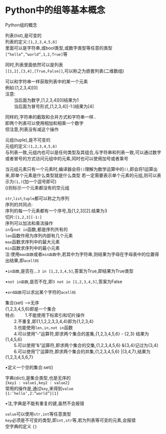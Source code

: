 # Python中的组等基本概念

Python组的概念

列表(list),是可变的</br>
列表的定义:`[1,2,3,4,5,6]`</br>
里面可以是字符串,或bool类型,或数字类型等任意的类型</br>
`[“hello”,”world”,1,2,True]`等

同时,列表里面依然可以是列表</br>
`[[1,2],[3,4],[True,False]]`,可以称之为嵌套列表(二维数组)

可以和字符串一样获取列表中的某一个元素</br>
例如:[1,2,3,4][0]</br>
注意:</br>
　　当后面为数字,[1,2,3,4][0]结果为1</br>
　　当后面为冒号形式,[1,2,3,4][-1:]结果为[4]

同样的,字符串的截取和合并方式和字符串一样..</br>
即两个列表可以使用相加和相乘一个数字</br>
但注意,列表没有减这个操作

元组(tuple),是不可变的</br>
元组的定义:`(1,2,3,4,5,6)`</br>
与列表一致,元组内也可以是任何类型及其组合,与字符串和列表一致,可以通过数字或者冒号的方式访问元组中的元素,同时也可以使用加号或者乘号


当元组元素只有一个元素时,编译器会将`()`理解为数学运算中的`()`,即会将1运算出来,即单个元素是什么类型就是什么类型
若一定需要表示单个元素的元组,则可以表示为`(1,)`(加一个逗号即可)</br>
()则标示一个元素都没有的空元组

`str`,`list`,`tuple`都可以称之为序列</br>
序列的共同点:</br>
序列的每一个元素都有一个序号,及[1,2,3][2].结果为3</br>
切片:`[1,2,3][-1:]`</br>
序列可以加法和乘法操作</br>
`in`与`not in`函数,都是序列共有的</br>
`len`函数作用为序列内部有几个元素</br>
`max`函数求序列中的最大元素</br>
`min`函数求序列中的最小元素</br>
注:使用`max函数`或者`min函数`中,若其中为字符串,则结果为字母在字母表中的位置得出结果,即`acell码`

•`in函数`,是否在…`3 in [1,2,3,4,5]`,答案为True,即结果为True类型

•`not in函数`,是否不在,即`3 not in [1,2,3,4,5]`,答案为False

•`ord函数`可以求出某个字符的`acell码`

集合(set)  —>无序</br>
{1,2,3,4,5,6}即是一个集合</br>
特点:
　　1.不能使用下标索引和切片操作</br>
　　2.不重复,即{1,1,2,2,3,3,4,4}即为{1,2,3,4}</br>
　　3.也能使用`len,in,not in`函数</br>
　　4.可以使用”-”运算符,即求两个集合的差集,{1,2,3,4,5,6} - {2,3} 结果为{1,4,5,6}</br>
　　5.可以使用”&”运算符,即求两个集合的交集,{1,2,3,4,5,6} &{3,4}记过为{3,4}</br>
　　6.可以使用”|”运算符,即求两个集合的并集,{1,2,3,4,5,6} |{3,4,7},结果为{1,2,3,4,5,6,7}

•定义一个空的集合:set()

字典(dict),是集合类型,也是无序的</br>
`{key1 : value1,key2 : value2}`</br>
常用的操作是,通过`key`,来得到`value`</br>
`{1:’hello’,2:”world”}[1]`

•注,字典是不能有重复的键,虽然不会报错

`value`可以使用`str,int`等任意类型</br>
`key`必须是不可变的类型,即`int,str`等,若为列表等可变的元素,会报错</br>
空字典的定义 `{}`